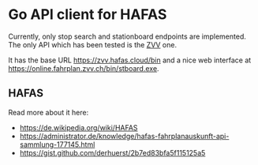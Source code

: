 # Go API client for HAFAS

Currently, only stop search and stationboard endpoints are implemented.
The only API which has been tested is the [ZVV](https://www.zvv.ch/) one.

It has the base URL <https://zvv.hafas.cloud/bin> and a nice web
interface at <https://online.fahrplan.zvv.ch/bin/stboard.exe>.

## HAFAS

Read more about it here:

- <https://de.wikipedia.org/wiki/HAFAS>
- <https://administrator.de/knowledge/hafas-fahrplanauskunft-api-sammlung-177145.html>
- <https://gist.github.com/derhuerst/2b7ed83bfa5f115125a5>

